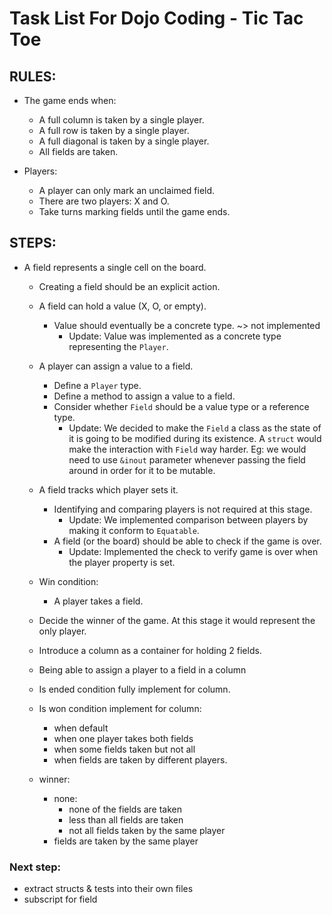 # Task List For Dojo Coding - Tic Tac Toe

## RULES:
 
- The game ends when:
  - A full column is taken by a single player.
  - A full row is taken by a single player.
  - A full diagonal is taken by a single player.
  - All fields are taken.

- Players:
  - A player can only mark an unclaimed field.
  - There are two players: X and O.
  - Take turns marking fields until the game ends.


## STEPS:

- A field represents a single cell on the board.
  - Creating a field should be an explicit action.
  - A field can hold a value (X, O, or empty).
    - Value should eventually be a concrete type. ~> not implemented
        - Update: Value was implemented as a concrete type representing the `Player`.
  - A player can assign a value to a field.
    - Define a `Player` type.
    - Define a method to assign a value to a field.
    - Consider whether `Field` should be a value type or a reference type.
        - Update: We decided to make the `Field` a class as the state of it is going to be modified during its existence. A `struct` would make the interaction with `Field` way harder. Eg: we would need to use `&inout` parameter whenever passing the field around in order for it to be mutable.
  - A field tracks which player sets it.
    - Identifying and comparing players is not required at this stage.
      - Update: We implemented comparison between players by making it conform to `Equatable`.
    - A field (or the board) should be able to check if the game is over.
      - Update: Implemented the check to verify game is over when the player property is set.
  - Win condition:
    - A player takes a field.
  - Decide the winner of the game. At this stage it would represent the only player.
  - Introduce a column as a container for holding 2 fields.
  - Being able to assign a player to a field in a column
 
  - Is ended condition fully implement for column.
  - Is won condition implement for column:
    - when default
    - when one player takes both fields
    - when some fields taken but not all
    - when fields are taken by different players.
  - winner:
    - none:
       - none of the fields are taken
       - less than all fields are taken
       - not all fields taken by the same player
    - fields are taken by the same player
 
 
### Next step:
  - extract structs & tests into their own files
  - subscript for field

